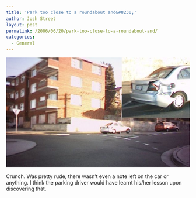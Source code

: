 ```yaml
---
title: 'Park too close to a roundabout and&#8230;'
author: Josh Street
layout: post
permalink: /2006/06/20/park-too-close-to-a-roundabout-and/
categories:
  - General
---
```

![Car parked close to roundabout gets hit in back corner][1]

Crunch. Was pretty rude, there wasn&#8217;t even a note left on the car or anything. I think the parking driver would have learnt his/her lesson upon discovering that.

 [1]: /blog/wp-content/2006/06/snap0016.jpg